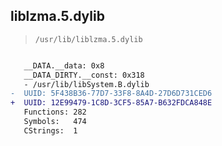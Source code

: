 ## liblzma.5.dylib

> `/usr/lib/liblzma.5.dylib`

```diff

   __DATA.__data: 0x8
   __DATA_DIRTY.__const: 0x318
   - /usr/lib/libSystem.B.dylib
-  UUID: 5F438B36-77D7-33F8-8A4D-27D6D731CED6
+  UUID: 12E99479-1C8D-3CF5-85A7-B632FDCA848E
   Functions: 282
   Symbols:   474
   CStrings:  1

```
